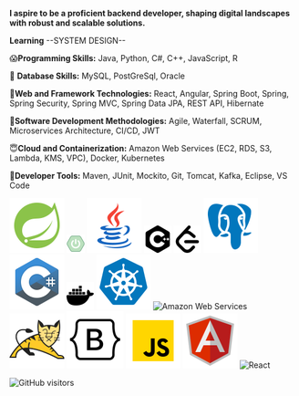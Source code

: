 **I aspire to be a proficient backend developer, shaping digital landscapes with robust and scalable solutions.**

**Learning** --SYSTEM DESIGN--

😱**Programming Skills:** 
Java, Python, C#, C++, JavaScript, R

🫡 **Database Skills:** 
MySQL, PostGreSql, Oracle

🤯**Web and Framework Technologies:**
React, Angular, Spring Boot, Spring, Spring Security, Spring MVC, Spring Data JPA, REST API, Hibernate

🤩**Software Development Methodologies:**
Agile, Waterfall, SCRUM, Microservices Architecture, CI/CD, JWT

😇**Cloud and Containerization:**
Amazon Web Services (EC2, RDS, S3, Lambda, KMS, VPC), Docker, Kubernetes

🥶**Developer Tools:**
Maven, JUnit, Mockito, Git, Tomcat, Kafka, Eclipse, VS Code


![Spring Boot](images/springboot.svg)
![Spring Boot 1](images/springboot1.svg)
![Java](images/java.svg)
![C++](images/cplusplus.svg)
![LeetCode](images/leetcode.svg)
![PostgreSQL](images/postgresql.svg)
![C#](images/csharp.svg)
![Docker](images/docker.svg)
![Kubernetes](images/kubernetes.svg)
![Amazon Web Services](images/aws.svg)
![Tomcat](images/tomcat.svg)
![Bootstrap](images/bootstrap.svg)
![JavaScript](images/javascript.svg)
![Angular](images/angular.svg)
![React](images/react.svg)





![GitHub visitors](https://komarev.com/ghpvc/?username=ijaysavani&repo=ijaysavani&color=brightgreen)



